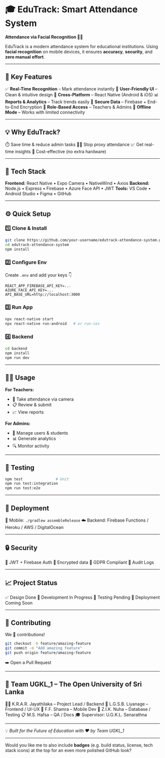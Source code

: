 # 🎓 EduTrack: Smart Attendance System

**Attendance via Facial Recognition 👤📱**

EduTrack is a modern attendance system for educational institutions. Using **facial recognition** on mobile devices, it ensures **accuracy**, **security**, and **zero manual effort**.

---

## 🚀 Key Features

✅ **Real-Time Recognition** – Mark attendance instantly
🎨 **User-Friendly UI** – Clean & intuitive design
📱 **Cross-Platform** – React Native (Android & iOS)
📊 **Reports & Analytics** – Track trends easily
🔐 **Secure Data** – Firebase + End-to-End Encryption
👥 **Role-Based Access** – Teachers & Admins
📶 **Offline Mode** – Works with limited connectivity

---

## 💡 Why EduTrack?

⏱️ Save time & reduce admin tasks
🙅‍♂️ Stop proxy attendance
📈 Get real-time insights
💸 Cost-effective (no extra hardware)

---

## 🧠 Tech Stack

**Frontend:** React Native • Expo Camera • NativeWind • Axios
**Backend:** Node.js • Express • Firebase • Azure Face API • JWT
**Tools:** VS Code • Android Studio • Figma • GitHub

---

## ⚙️ Quick Setup

### 1️⃣ Clone & Install

```bash
git clone https://github.com/your-username/edutrack-attendance-system.git
cd edutrack-attendance-system
npm install
```

### 2️⃣ Configure Env

Create `.env` and add your keys 👇

```
REACT_APP_FIREBASE_API_KEY=...
AZURE_FACE_API_KEY=...
API_BASE_URL=http://localhost:3000
```

### 3️⃣ Run App

```bash
npx react-native start
npx react-native run-android   # or run-ios
```

### 4️⃣ Backend

```bash
cd backend
npm install
npm run dev
```

---

## 👩‍🏫 Usage

**For Teachers:**

* 📸 Take attendance via camera
* 📋 Review & submit
* 📈 View reports

**For Admins:**

* 👥 Manage users & students
* 📊 Generate analytics
* 🔍 Monitor activity

---

## 🧪 Testing

```bash
npm test               # Unit
npm run test:integration
npm run test:e2e
```

---

## 🚢 Deployment

📱 Mobile: `./gradlew assembleRelease`
☁️ Backend: Firebase Functions / Heroku / AWS / DigitalOcean

---

## 🔒 Security

🔐 JWT + Firebase Auth
🧱 Encrypted data
📜 GDPR Compliant
📑 Audit Logs

---

## 📈 Project Status

✅ Design Done
🚧 Development In Progress
🧪 Testing Pending
🚀 Deployment Coming Soon

---

## 🤝 Contributing

We 💖 contributions!

```bash
git checkout -b feature/amazing-feature
git commit -m "Add amazing feature"
git push origin feature/amazing-feature
```

➡️ Open a Pull Request

---

## 👥 Team UGKL_1 – The Open University of Sri Lanka

👨‍💻 K.R.A.R. Jayathilaka – Project Lead / Backend
🎨 L.G.S.B. Liyanage – Frontend / UI-UX
📱 F.F. Shamra – Mobile Dev
🧠 Z.I.K. Nuha – Database / Testing
📋 M.S. Hafsa – QA / Docs
🎓 Supervisor: U.G.K.L. Senarathna

---

💡 *Built for the Future of Education with ❤️ by Team UGKL_1*

---

Would you like me to also include **badges** (e.g. build status, license, tech stack icons) at the top for an even more polished GitHub look?
